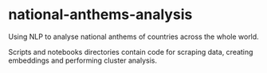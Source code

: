 # national-anthems-analysis
Using NLP to analyse national anthems of countries across the whole world.

Scripts and notebooks directories contain code for scraping data, creating embeddings and performing cluster analysis. 

